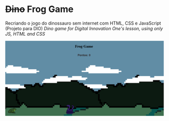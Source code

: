 # ~~Dino~~ Frog Game

Recriando o jogo do dinossauro sem internet com HTML, CSS e JavaScript (Projeto para DIO)
_Dino game for Digital Innovation One's lesson, using only JS, HTML and CSS_

![Screenshot](img/screenshot.png?raw=true "Screenshot")
